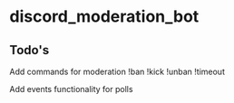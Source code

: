 # discord_moderation_bot



## Todo's  
Add commands for moderation
!ban
!kick
!unban
!timeout

Add events functionality for polls
